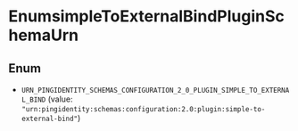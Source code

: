 

# EnumsimpleToExternalBindPluginSchemaUrn

## Enum


* `URN_PINGIDENTITY_SCHEMAS_CONFIGURATION_2_0_PLUGIN_SIMPLE_TO_EXTERNAL_BIND` (value: `"urn:pingidentity:schemas:configuration:2.0:plugin:simple-to-external-bind"`)



